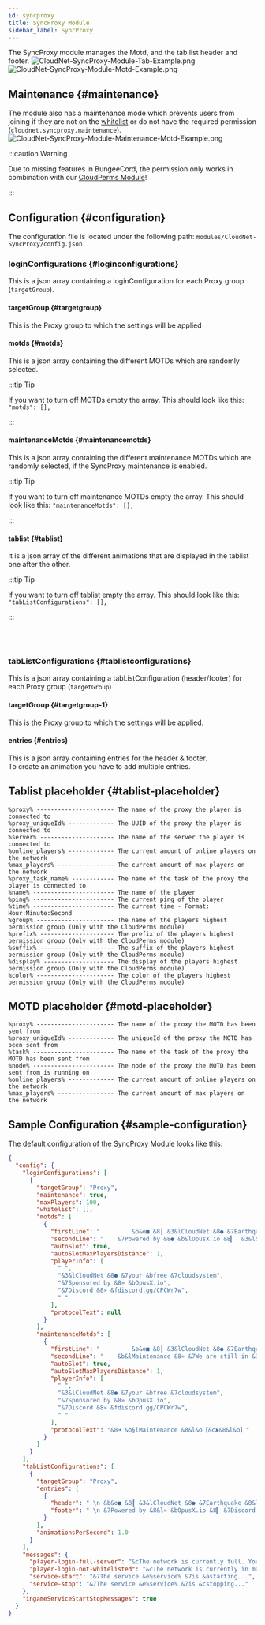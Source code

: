 ```yaml
---
id: syncproxy
title: SyncProxy Module
sidebar_label: SyncProxy
---
```


The SyncProxy module manages the Motd, and the tab list header and footer.
![CloudNet-SyncProxy-Module-Tab-Example.png](/img/v3/modules/CloudNet-SyncProxy-Module-Tab-Example.png)  
![CloudNet-SyncProxy-Module-Motd-Example.png](/img/v3/modules/CloudNet-SyncProxy-Module-Motd-Example.png)

## Maintenance {#maintenance}

The module also has a maintenance mode which prevents users from joining if they are not on the
[whitelist](../commands/syncproxy.md#syncproxy-target-whitelist) or do not have the required permission (`cloudnet.syncproxy.maintenance`).  
![CloudNet-SyncProxy-Module-Maintenance-Motd-Example.png](/img/v3/modules/CloudNet-SyncProxy-Module-Maintenance-Motd-Example.png)

:::caution Warning

Due to missing features in BungeeCord, the permission only works in combination with our [CloudPerms Module](cloudperms.md)!

:::

## Configuration {#configuration}

The configuration file is located under the following path: `modules/CloudNet-SyncProxy/config.json`

### loginConfigurations {#loginconfigurations}

This is a json array containing a loginConfiguration for each Proxy group (`targetGroup`).

#### targetGroup {#targetgroup}

This is the Proxy group to which the settings will be applied

#### motds {#motds}

This is a json array containing the different MOTDs which are randomly selected.

:::tip Tip

If you want to turn off MOTDs empty the array. This should look like this: `"motds": [],`

:::

#### maintenanceMotds {#maintenancemotds}

This is a json array containing the different maintenance MOTDs which are randomly selected, if the SyncProxy maintenance is enabled.

:::tip Tip

If you want to turn off maintenance MOTDs empty the array. This should look like this: `"maintenanceMotds": [],`

:::

#### tablist {#tablist}

It is a json array of the different animations that are displayed in the tablist one after the other.

:::tip Tip

If you want to turn off tablist empty the array. This should look like this: `"tabListConfigurations": [],`

:::

<br></br>

### tabListConfigurations {#tablistconfigurations}

This is a json array containing a tabListConfiguration (header/footer) for each Proxy group (`targetGroup`)

#### targetGroup {#targetgroup-1}

This is the Proxy group to which the settings will be applied.

#### entries {#entries}

This is a json array containing entries for the header & footer.  
To create an animation you have to add multiple entries.

## Tablist placeholder {#tablist-placeholder}

```
%proxy% ---------------------- The name of the proxy the player is connected to
%proxy_uniqueId% ------------- The UUID of the proxy the player is connected to
%server% --------------------- The name of the server the player is connected to
%online_players% ------------- The current amount of online players on the network
%max_players% ---------------- The current amount of max players on the network
%proxy_task_name% ------------ The name of the task of the proxy the player is connected to
%name% ----------------------- The name of the player
%ping% ----------------------- The current ping of the player
%time% ----------------------- The current time - Format: Hour:Minute:Second
%group% ---------------------- The name of the players highest permission group (Only with the CloudPerms module)
%prefix% --------------------- The prefix of the players highest permission group (Only with the CloudPerms module)
%suffix% --------------------- The suffix of the players highest permission group (Only with the CloudPerms module)
%display% -------------------- The display of the players highest permission group (Only with the CloudPerms module)
%color% ---------------------- The color of the players highest permission group (Only with the CloudPerms module)
```

## MOTD placeholder {#motd-placeholder}

```
%proxy% ---------------------- The name of the proxy the MOTD has been sent from
%proxy_uniqueId% ------------- The uniqueId of the proxy the MOTD has been sent from
%task% ----------------------- The name of the task of the proxy the MOTD has been sent from
%node% ----------------------- The node of the proxy the MOTD has been sent from is running on
%online_players% ------------- The current amount of online players on the network
%max_players% ---------------- The current amount of max players on the network
```

## Sample Configuration {#sample-configuration}

The default configuration of the SyncProxy Module looks like this:

```json
{
  "config": {
    "loginConfigurations": [
      {
        "targetGroup": "Proxy",
        "maintenance": true,
        "maxPlayers": 100,
        "whitelist": [],
        "motds": [
          {
            "firstLine": "         &b&o■ &8┃ &3&lCloudNet &8● &7Earthquake &8&l» &7&ov3.4 &8┃ &b&o■",
            "secondLine": "    &7Powered by &8● &b&lOpusX.io &8▎  &3&l&o%proxy%",
            "autoSlot": true,
            "autoSlotMaxPlayersDistance": 1,
            "playerInfo": [
              " ",
              "&3&lCloudNet &8● &7your &bfree &7cloudsystem",
              "&7Sponsored by &8» &bOpusX.io",
              "&7Discord &8» &fdiscord.gg/CPCWr7w",
              " "
            ],
            "protocolText": null
          }
        ],
        "maintenanceMotds": [
          {
            "firstLine": "         &b&o■ &8┃ &3&lCloudNet &8● &7Earthquake &8&l» &7&ov3.4 &8┃ &b&o■",
            "secondLine": "    &b&lMaintenance &8» &7We are still in &3&lmaintenance",
            "autoSlot": true,
            "autoSlotMaxPlayersDistance": 1,
            "playerInfo": [
              " ",
              "&3&lCloudNet &8● &7your &bfree &7cloudsystem",
              "&7Sponsored by &8» &bOpusX.io",
              "&7Discord &8» &fdiscord.gg/CPCWr7w",
              " "
            ],
            "protocolText": "&8➜ &b§lMaintenance &8&l&o【&c✘&8&l&o】"
          }
        ]
      }
    ],
    "tabListConfigurations": [
      {
        "targetGroup": "Proxy",
        "entries": [
          {
            "header": " \n &b&o■ &8┃ &3&lCloudNet &8● &7Earthquake &8&l» &7&o%online_players%&8/&7&o%max_players% &8┃ &b&o■ &f \n &8► &7Current server &8● &b%server% &8◄ \n ",
            "footer": " \n &7Powered by &8&l» &bOpusX.io &8▎ &7Discord &8&l» &bdiscord.gg/UNQ4wET \n &8&o◣ &7&onext &3&l&ogeneration &7&onetwork &8&o◥ \n"
          }
        ],
        "animationsPerSecond": 1.0
      }
    ],
    "messages": {
      "player-login-full-server": "&cThe network is currently full. You need extra permissions to enter the network",
      "player-login-not-whitelisted": "&cThe network is currently in maintenance!",
      "service-start": "&7The service &e%service% &7is &astarting...",
      "service-stop": "&7The service &e%service% &7is &cstopping..."
    },
    "ingameServiceStartStopMessages": true
  }
}
```
